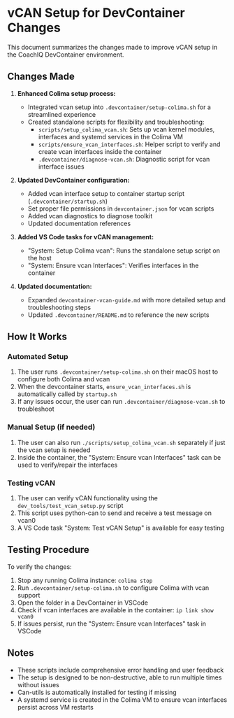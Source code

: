 # vCAN Setup for DevContainer Changes

This document summarizes the changes made to improve vCAN setup in the CoachIQ DevContainer environment.

## Changes Made

1. **Enhanced Colima setup process:**

   - Integrated vcan setup into `.devcontainer/setup-colima.sh` for a streamlined experience
   - Created standalone scripts for flexibility and troubleshooting:
     - `scripts/setup_colima_vcan.sh`: Sets up vcan kernel modules, interfaces and systemd services in the Colima VM
     - `scripts/ensure_vcan_interfaces.sh`: Helper script to verify and create vcan interfaces inside the container
     - `.devcontainer/diagnose-vcan.sh`: Diagnostic script for vcan interface issues

2. **Updated DevContainer configuration:**

   - Added vcan interface setup to container startup script (`.devcontainer/startup.sh`)
   - Set proper file permissions in `devcontainer.json` for vcan scripts
   - Added vcan diagnostics to diagnose toolkit
   - Updated documentation references

3. **Added VS Code tasks for vCAN management:**

   - "System: Setup Colima vcan": Runs the standalone setup script on the host
   - "System: Ensure vcan Interfaces": Verifies interfaces in the container

4. **Updated documentation:**
   - Expanded `devcontainer-vcan-guide.md` with more detailed setup and troubleshooting steps
   - Updated `.devcontainer/README.md` to reference the new scripts

## How It Works

### Automated Setup

1. The user runs `.devcontainer/setup-colima.sh` on their macOS host to configure both Colima and vcan
2. When the devcontainer starts, `ensure_vcan_interfaces.sh` is automatically called by `startup.sh`
3. If any issues occur, the user can run `.devcontainer/diagnose-vcan.sh` to troubleshoot

### Manual Setup (if needed)

1. The user can also run `./scripts/setup_colima_vcan.sh` separately if just the vcan setup is needed
2. Inside the container, the "System: Ensure vcan Interfaces" task can be used to verify/repair the interfaces

### Testing vCAN

1. The user can verify vCAN functionality using the `dev_tools/test_vcan_setup.py` script
2. This script uses python-can to send and receive a test message on vcan0
3. A VS Code task "System: Test vCAN Setup" is available for easy testing

## Testing Procedure

To verify the changes:

1. Stop any running Colima instance: `colima stop`
2. Run `.devcontainer/setup-colima.sh` to configure Colima with vcan support
3. Open the folder in a DevContainer in VSCode
4. Check if vcan interfaces are available in the container: `ip link show vcan0`
5. If issues persist, run the "System: Ensure vcan Interfaces" task in VSCode

## Notes

- These scripts include comprehensive error handling and user feedback
- The setup is designed to be non-destructive, able to run multiple times without issues
- Can-utils is automatically installed for testing if missing
- A systemd service is created in the Colima VM to ensure vcan interfaces persist across VM restarts
